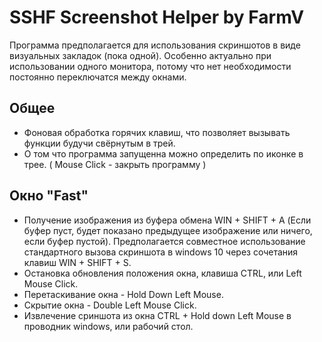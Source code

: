 # SSHF Screenshot Helper by FarmV
Программа предполагается для использования скриншотов в виде визуальных закладок (пока одной). Особенно актуально при использовании одного монитора, потому что нет необходимости постоянно переключатся между окнами. 
## Общее
- Фоновая обработка горячих клавиш, что позволяет вызывать функции будучи свёрнутым в трей.
- О том что программа запущенна можно определить по иконке в трее. ( Mouse Click - закрыть программу )
## Окно "Fast"
- Получение изображения из буфера обмена WIN + SHIFT + A (Если буфер пуст, будет показано предыдущее изображение или ничего, если буфер пустой). Предполагается совместное использование стандартного вызова скриншота в windows 10 через сочетания клавиш WIN + SHIFT + S.
- Остановка обновления положения окна, клавиша CTRL, или Left Mouse Click.
- Перетаскивание окна - Hold Down Left Mouse.
- Скрытие окна - Double Left Mouse Сlick. 
- Извлечение сриншота из окна CTRL + Hold down Left Mouse в проводник windows, или рабочий стол.


